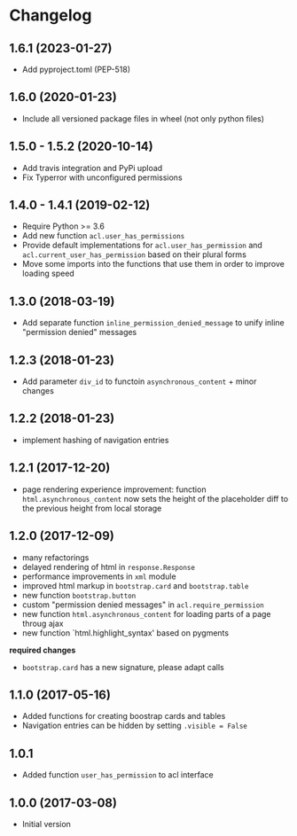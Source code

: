 # Changelog

## 1.6.1 (2023-01-27)

- Add pyproject.toml (PEP-518)

## 1.6.0 (2020-01-23)

- Include all versioned package files in wheel (not only python files)

## 1.5.0 - 1.5.2 (2020-10-14)

- Add travis integration and PyPi upload
- Fix Typerror with unconfigured permissions


## 1.4.0 - 1.4.1 (2019-02-12)

- Require Python >= 3.6
- Add new function `acl.user_has_permissions`
- Provide default implementations for `acl.user_has_permission` and `acl.current_user_has_permission` based on their plural forms
- Move some imports into the functions that use them in order to improve loading speed

## 1.3.0 (2018-03-19)

- Add separate function `inline_permission_denied_message` to unify inline "permission denied" messages


## 1.2.3 (2018-01-23)

- Add parameter `div_id` to functoin `asynchronous_content` + minor changes


## 1.2.2 (2018-01-23)

- implement hashing of navigation entries


## 1.2.1 (2017-12-20)

- page rendering experience improvement: function `html.asynchronous_content` now sets the height of the placeholder diff to the previous height from local storage


## 1.2.0 (2017-12-09)

- many refactorings
- delayed rendering of html in `response.Response`
- performance improvements in `xml` module
- improved html markup in `bootstrap.card` and `bootstrap.table`
- new function `bootstrap.button`
- custom "permission denied messages" in `acl.require_permission`
- new function `html.asynchronous_content` for loading parts of a page throug ajax
- new function `html.highlight_syntax' based on pygments

**required changes**

- `bootstrap.card` has a new signature, please adapt calls


## 1.1.0 (2017-05-16)

- Added functions for creating boostrap cards and tables
- Navigation entries can be hidden by setting `.visible = False`


## 1.0.1

- Added function `user_has_permission` to acl interface


## 1.0.0 (2017-03-08)

- Initial version
